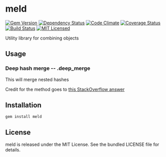 meld
=========

[![Gem Version](https://img.shields.io/gem/v/meld.svg)](https://rubygems.org/gems/meld)
[![Dependency Status](https://img.shields.io/gemnasium/akerl/meld.svg)](https://gemnasium.com/akerl/meld)
[![Code Climate](https://img.shields.io/codeclimate/github/akerl/meld.svg)](https://codeclimate.com/github/akerl/meld)
[![Coverage Status](https://img.shields.io/coveralls/akerl/meld.svg)](https://coveralls.io/r/akerl/meld)
[![Build Status](https://img.shields.io/travis/akerl/meld.svg)](https://travis-ci.org/akerl/meld)
[![MIT Licensed](https://img.shields.io/badge/license-MIT-green.svg)](https://tldrlegal.com/license/mit-license)

Utility library for combining objects

## Usage

### Deep hash merge -- .deep_merge

This will merge nested hashes

Credit for the method goes to [this StackOverflow answer](http://stackoverflow.com/questions/9381553/ruby-merge-nested-hash)

## Installation

    gem install meld

## License

meld is released under the MIT License. See the bundled LICENSE file for details.

